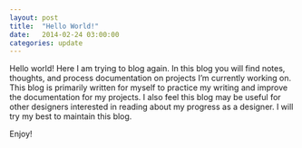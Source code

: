 ```yaml
---
layout: post
title:  "Hello World!"
date:   2014-02-24 03:00:00
categories: update
---
```


Hello world! Here I am trying to blog again. In this blog you will find notes, thoughts, and process documentation on projects I’m currently working on. This blog is primarily written for myself to practice my writing and improve the documentation for my projects. I also feel this blog may be useful for other designers interested in reading about my progress as a designer. I will try my best to maintain this blog.

Enjoy!